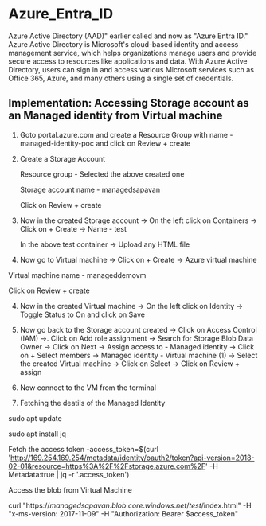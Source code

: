 # Azure_Entra_ID

Azure Active Directory (AAD)" earlier called and now as  "Azure Entra ID." Azure Active Directory is Microsoft's cloud-based identity and access management service, which helps organizations manage users and provide secure access to resources like applications and data. With Azure Active Directory, users can sign in and access various Microsoft services such as Office 365, Azure, and many others using a single set of credentials. 

## Implementation: Accessing Storage account as an Managed identity from Virtual machine 

1. Goto portal.azure.com and create a Resource Group with name - managed-identity-poc and click on Review + create


2. Create a Storage Account 

    Resource group - Selected the above created one
    
    Storage account name - managedsapavan
    
    Click on Review + create


3. Now in the created Storage account -> On the left click on Containers -> Click on + Create -> Name - test

    In the above test container -> Upload any HTML file 


4. Now go to Virtual machine -> Click on + Create -> Azure virtual machine

Virtual machine name - manageddemovm

Click on Review + create


4. Now in the created Virtual machine -> On the left click on Identity -> Toggle Status to On and click on Save


5. Now go back to the Storage account created -> Click on Access Control (IAM) ->. Click on Add role assignment -> Search for Storage Blob Data Owner -> Click on Next -> Assign access to - Managed identity -> Click on + Select members -> Managed identity - Virtual machine (1) -> Select the created Virtual machine -> Click on Select -> Click on Review + assign 


6. Now connect to the VM from the terminal 


7. Fetching the deatils of the Managed Identity 

sudo apt update

sudo apt install jq

Fetch the access token -access_token=$(curl 'http://169.254.169.254/metadata/identity/oauth2/token?api-version=2018-02-01&resource=https%3A%2F%2Fstorage.azure.com%2F' -H Metadata:true | jq -r '.access_token')


Access the blob from Virtual Machine

curl "https://$managedsapavan.blob.core.windows.net/test/$index.html" -H "x-ms-version: 2017-11-09" -H "Authorization: Bearer $access_token"
